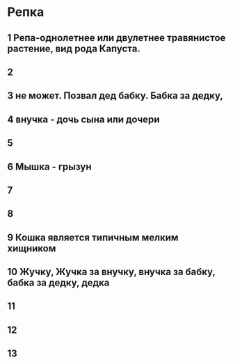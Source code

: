 # Репка
## 1 Репа-однолетнее или двулетнее травянистое растение, вид рода Капуста.
## 2
## 3 не может. Позвал дед бабку. Бабка за дедку, 
## 4 внучка - дочь сына или дочери
## 5
## 6 Мышка - грызун
## 7
## 8
## 9 Кошка является типичным мелким хищником
## 10 Жучку, Жучка за внучку, внучка за бабку, бабка за дедку, дедка
## 11
## 12
## 13
